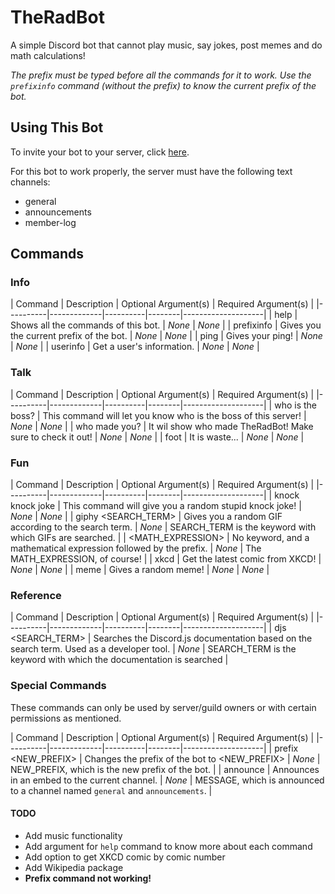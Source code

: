 # TheRadBot

A simple Discord bot that cannot play music, say jokes, post memes and do math calculations!

*The prefix must be typed before all the commands for it to work. Use the `prefixinfo` command  (without the prefix) to know the current prefix of the bot.*

## Using This Bot

To invite your bot to your server, click [here](https://discordapp.com/api/oauth2/authorize?client_id=664778959480815616&permissions=0&scope=bot).

For this bot to work properly, the server must have the following text channels:
* general
* announcements
* member-log


## Commands

### Info

| Command | Description | Optional Argument(s) | Required Argument(s) |
|----------|-------------|----------|--------|--------------------|
| help     | Shows all the commands of this bot. | *None* | *None* |
| prefixinfo | Gives you the current prefix of the bot. | *None* | *None* |
| ping | Gives your ping! | *None* | *None* |
| userinfo | Get a user's information. | *None* | *None* |

### Talk

| Command | Description | Optional Argument(s) | Required Argument(s) |
|----------|-------------|----------|--------|--------------------|
| who is the boss? | This command will let you know who is the boss of this server! | *None* | *None* |
| who made you? | It wil show who made TheRadBot! Make sure to check it out! | *None* | *None* |
| foot | It is waste... | *None* | *None* |

### Fun

| Command | Description | Optional Argument(s) | Required Argument(s) |
|----------|-------------|----------|--------|--------------------|
| knock knock joke | This command will give you a random stupid knock joke! | *None* | *None* |
| giphy <SEARCH_TERM> | Gives you a random GIF according to the search term. | *None* | SEARCH_TERM is the keyword with which GIFs are searched.   |
| <MATH_EXPRESSION> | No keyword, and a mathematical expression followed by the prefix. | *None* | The MATH_EXPRESSION, of course! |
| xkcd | Get the latest comic from XKCD! | *None* | *None* |
| meme | Gives a random meme! | *None* | *None* |

### Reference 

| Command | Description | Optional Argument(s) | Required Argument(s) |
|----------|-------------|----------|--------|--------------------|
| djs <SEARCH_TERM> | Searches the Discord.js documentation based on the search term. Used as a developer tool. | *None* | SEARCH_TERM is the keyword with which the documentation is searched |

### Special Commands

These commands can only be used by server/guild owners or with certain permissions as mentioned.

| Command | Description | Optional Argument(s) | Required Argument(s) |
|----------|-------------|----------|--------|--------------------|
| prefix <NEW_PREFIX> | Changes the prefix of the bot to <NEW_PREFIX> | *None* | NEW_PREFIX, which is the new prefix of the bot. |
| announce <MESSAGE> | Announces <MESSAGE> in an embed to the current channel. | *None* | MESSAGE, which is announced to a channel named `general` and `announcements`. |
  
#### TODO
  
* Add music functionality
* Add argument for `help` command to know more about each command
* Add option to get XKCD comic by comic number
* Add Wikipedia package
* **Prefix command not working!**